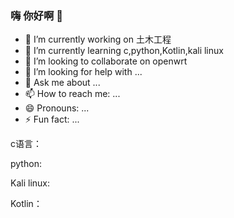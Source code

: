 ### 嗨 你好啊 👋

- 🔭 I’m currently working on 土木工程
- 🌱 I’m currently learning c,python,Kotlin,kali linux
- 👯 I’m looking to collaborate on openwrt
- 🤔 I’m looking for help with ...
- 💬 Ask me about ...
- 📫 How to reach me: ...
- 😄 Pronouns: ...
- ⚡ Fun fact: ...

c语言：

python:

Kali linux:

Kotlin：

<!--
Here are some ideas to get you started:

-->
